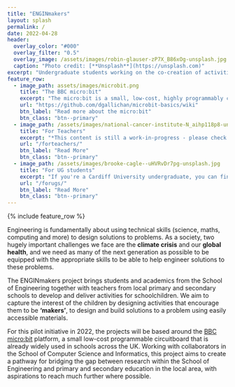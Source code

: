 ```yaml
---
title: "ENGINmakers"
layout: splash
permalink: /
date: 2022-04-28
header:
  overlay_color: "#000"
  overlay_filter: "0.5"
  overlay_image: /assets/images/robin-glauser-zP7X_B86xOg-unsplash.jpg  
  caption: "Photo credit: [**Unsplash**](https://unsplash.com)"
excerpt: "Undergraduate students working on the co-creation of activities to inspire primary and secondary age pupils to develop coding skills to solve problems using Engineering principles"
feature_row:
  - image_path: assets/images/microbit.png
    title: "The BBC micro:bit"
    excerpt: "The micro:bit is a small, low-cost, highly programmably circuitboard."
    url: "https://github.com/dgallichan/microbit-basics/wiki"
    btn_label: "Read more about the micro:bit"
    btn_class: "btn--primary"
  - image_path: /assets/images/national-cancer-institute-N_aihp118p8-unsplash.jpg
    title: "For Teachers"
    excerpt: "*This content is still a work-in-progress - please check back soon!*."
    url: "/forteachers/"
    btn_label: "Read More"
    btn_class: "btn--primary"
  - image_path: /assets/images/brooke-cagle--uHVRvDr7pg-unsplash.jpg
    title: "For UG students"
    excerpt: "If you're a Cardiff University undergraduate, you can find more information about how to get involved as an ENGINmaker here."
    url: "/forugs/"
    btn_label: "Read More"
    btn_class: "btn--primary"
---
```


{% include feature_row %}

Engineering is fundamentally about using technical skills (science, maths, computing and more) to design solutions to problems. As a society, two hugely important challenges we face are the **climate crisis** and our **global health**, and we need as many of the next generation as possible to be equipped with the appropriate skills to be able to help engineer solutions to these problems. 

The ENGINmakers project brings students and academics from the School of Engineering together with teachers from local primary and secondary schools to develop and deliver activities for schoolchildren. We aim to capture the interest of the children by designing activities that encourage them to be **‘makers’**, to design and build solutions to a problem using easily accessible materials. 

For this pilot initiative in 2022, the projects will be based around the [BBC micro:bit](https://github.com/dgallichan/microbit-basics/wiki) platform, a small low-cost programmable circuitboard that is already widely used in schools across the UK. Working with collaborators in the School of Computer Science and Informatics, this project aims to create a pathway for bridging the gap between research within the School of Engineering and primary and secondary education in the local area, with aspirations to reach much further where possible.



